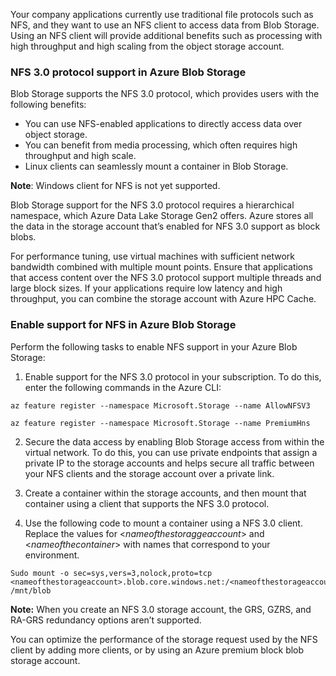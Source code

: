 Your company applications currently use traditional file protocols such as NFS, and they want to use an NFS client to access data from Blob Storage. Using an NFS client will provide additional benefits such as processing with high throughput and high scaling from the object storage account.

### NFS 3.0 protocol support in Azure Blob Storage

Blob Storage supports the NFS 3.0 protocol, which provides users with the following benefits:

- You can use NFS-enabled applications to directly access data over object storage. 
- You can benefit from media processing, which often requires high throughput and high scale.
- Linux clients can seamlessly mount a container in Blob Storage.

**Note**: Windows client for NFS is not yet supported.

Blob Storage support for the NFS 3.0 protocol requires a hierarchical namespace, which Azure Data Lake Storage Gen2 offers. Azure stores all the data in the storage account that’s enabled for NFS 3.0 support as block blobs. 

For performance tuning, use virtual machines with sufficient network bandwidth combined with multiple mount points. Ensure that applications that access content over the NFS 3.0 protocol support multiple threads and large block sizes. If your applications require low latency and high throughput, you can combine the storage account with Azure HPC Cache. 

### Enable support for NFS in Azure Blob Storage

Perform the following tasks to enable NFS support in your Azure Blob Storage:

1. Enable support for the NFS 3.0 protocol in your subscription. To do this, enter the following commands in the Azure CLI:

  `az feature register --namespace Microsoft.Storage --name AllowNFSV3`

  `az feature register --namespace Microsoft.Storage --name PremiumHns`

2. Secure the data access by enabling Blob Storage access from within the virtual network. To do this, you can use private endpoints that assign a private IP to the storage accounts and helps secure all traffic between your NFS clients and the storage account over a private link.

3. Create a container within the storage accounts, and then mount that container using a client that supports the NFS 3.0 protocol.

4. Use the following code to mount a container using a NFS 3.0 client. Replace the values for <_nameofthestoraggeaccount_> and <_nameofthecontainer_> with names that correspond to your environment.

```
Sudo mount -o sec=sys,vers=3,nolock,proto=tcp <nameofthestorageaccount>.blob.core.windows.net:/<nameofthestorageaccount>/<nameofthecontainer>  /mnt/blob
```

**Note:** When you create an NFS 3.0 storage account, the GRS, GZRS, and RA-GRS redundancy options aren’t supported.

You can optimize the performance of the storage request used by the NFS client by adding more clients, or by using an Azure premium block blob storage account.
